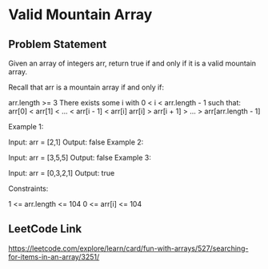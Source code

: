 # Valid Mountain Array

## Problem Statement
Given an array of integers arr, return true if and only if it is a valid mountain array.

Recall that arr is a mountain array if and only if:

arr.length >= 3
There exists some i with 0 < i < arr.length - 1 such that:
arr[0] < arr[1] < ... < arr[i - 1] < arr[i]
arr[i] > arr[i + 1] > ... > arr[arr.length - 1]

Example 1:

Input: arr = [2,1]
Output: false
Example 2:

Input: arr = [3,5,5]
Output: false
Example 3:

Input: arr = [0,3,2,1]
Output: true


Constraints:

1 <= arr.length <= 104
0 <= arr[i] <= 104

## LeetCode Link
https://leetcode.com/explore/learn/card/fun-with-arrays/527/searching-for-items-in-an-array/3251/